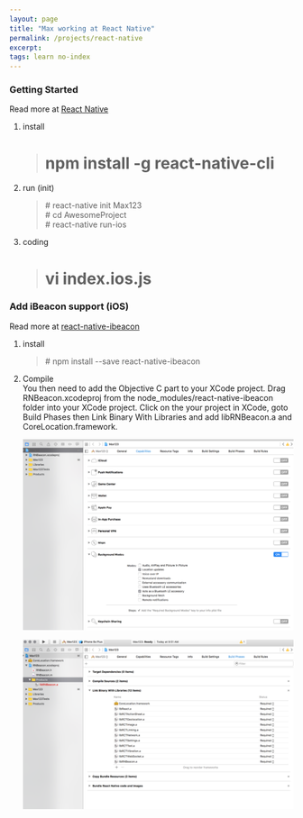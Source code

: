 ```yaml
---
layout: page
title: "Max working at React Native"
permalink: /projects/react-native
excerpt:
tags: learn no-index
---
```

  
### Getting Started  
Read more at [React Native](https://facebook.github.io/react-native/docs/getting-started.html#content)

1. install  
    > # npm install -g react-native-cli
    
2. run (init)
    > \# react-native init Max123  
    > \# cd AwesomeProject  
    > \# react-native run-ios  
    
3. coding  
    > # vi index.ios.js 
    
### Add iBeacon support (iOS)  
Read more at [react-native-ibeacon](https://github.com/frostney/react-native-ibeacon)  

1. install  
    > \# npm install --save react-native-ibeacon
2. Compile  
        You then need to add the Objective C part to your XCode project. Drag RNBeacon.xcodeproj from the node_modules/react-native-ibeacon folder into your XCode project. Click on the your project in XCode, goto Build Phases then Link Binary With Libraries and add libRNBeacon.a and CoreLocation.framework.  
    
    ![XCode - BG](/images/projects/react-native/xcode-bg.png)  
        
    ![XCode - LINK](/images/projects/react-native/xcode-link.png)    
